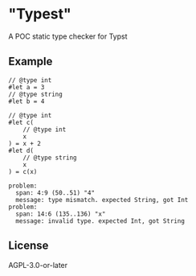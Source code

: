 # "Typest"

A POC static type checker for Typst

## Example

```typst
// @type int
#let a = 3
// @type string
#let b = 4

// @type int
#let c(
	// @type int
	x
) = x + 2
#let d(
	// @type string
	x
) = c(x)
```

```
problem:
  span: 4:9 (50..51) "4"
  message: type mismatch. expected String, got Int
problem:
  span: 14:6 (135..136) "x"
  message: invalid type. expected Int, got String
```

## License

AGPL-3.0-or-later
